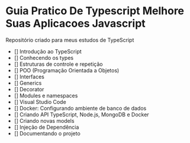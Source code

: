 # Guia Pratico De Typescript Melhore Suas Aplicacoes Javascript
Repositório criado para meus estudos de TypeScript

- [] Introdução ao TypeScript
- [] Conhecendo os types
- [] Estruturas de controle e repetição
- [] POO (Programação Orientada a Objetos)
- [] Interfaces
- [] Generics
- [] Decorator
- [] Modules e namespaces
- [] Visual Studio Code
- [] Docker: Configurando ambiente de banco de dados
- [] Criando API TypeScript, Node.js, MongoDB e Docker
- [] Criando novas models
- [] Injeção de Dependência
- [] Documentando o projeto